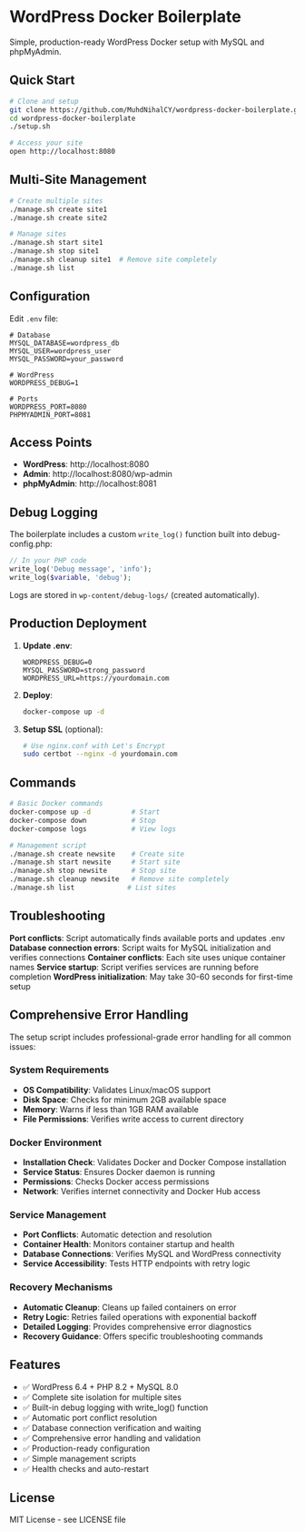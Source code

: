 # WordPress Docker Boilerplate

Simple, production-ready WordPress Docker setup with MySQL and phpMyAdmin.

## Quick Start

```bash
# Clone and setup
git clone https://github.com/MuhdNihalCY/wordpress-docker-boilerplate.git
cd wordpress-docker-boilerplate
./setup.sh

# Access your site
open http://localhost:8080
```

## Multi-Site Management

```bash
# Create multiple sites
./manage.sh create site1
./manage.sh create site2

# Manage sites
./manage.sh start site1
./manage.sh stop site1
./manage.sh cleanup site1  # Remove site completely
./manage.sh list
```

## Configuration

Edit `.env` file:
```env
# Database
MYSQL_DATABASE=wordpress_db
MYSQL_USER=wordpress_user
MYSQL_PASSWORD=your_password

# WordPress
WORDPRESS_DEBUG=1

# Ports
WORDPRESS_PORT=8080
PHPMYADMIN_PORT=8081
```

## Access Points

- **WordPress**: http://localhost:8080
- **Admin**: http://localhost:8080/wp-admin
- **phpMyAdmin**: http://localhost:8081

## Debug Logging

The boilerplate includes a custom `write_log()` function built into debug-config.php:

```php
// In your PHP code
write_log('Debug message', 'info');
write_log($variable, 'debug');
```

Logs are stored in `wp-content/debug-logs/` (created automatically).

## Production Deployment

1. **Update .env**:
   ```env
   WORDPRESS_DEBUG=0
   MYSQL_PASSWORD=strong_password
   WORDPRESS_URL=https://yourdomain.com
   ```

2. **Deploy**:
   ```bash
   docker-compose up -d
   ```

3. **Setup SSL** (optional):
   ```bash
   # Use nginx.conf with Let's Encrypt
   sudo certbot --nginx -d yourdomain.com
   ```

## Commands

```bash
# Basic Docker commands
docker-compose up -d          # Start
docker-compose down           # Stop
docker-compose logs           # View logs

# Management script
./manage.sh create newsite    # Create site
./manage.sh start newsite     # Start site
./manage.sh stop newsite      # Stop site
./manage.sh cleanup newsite   # Remove site completely
./manage.sh list             # List sites
```

## Troubleshooting

**Port conflicts**: Script automatically finds available ports and updates .env
**Database connection errors**: Script waits for MySQL initialization and verifies connections
**Container conflicts**: Each site uses unique container names
**Service startup**: Script verifies services are running before completion
**WordPress initialization**: May take 30-60 seconds for first-time setup

## Comprehensive Error Handling

The setup script includes professional-grade error handling for all common issues:

### System Requirements
- **OS Compatibility**: Validates Linux/macOS support
- **Disk Space**: Checks for minimum 2GB available space
- **Memory**: Warns if less than 1GB RAM available
- **File Permissions**: Verifies write access to current directory

### Docker Environment
- **Installation Check**: Validates Docker and Docker Compose installation
- **Service Status**: Ensures Docker daemon is running
- **Permissions**: Checks Docker access permissions
- **Network**: Verifies internet connectivity and Docker Hub access

### Service Management
- **Port Conflicts**: Automatic detection and resolution
- **Container Health**: Monitors container startup and health
- **Database Connections**: Verifies MySQL and WordPress connectivity
- **Service Accessibility**: Tests HTTP endpoints with retry logic

### Recovery Mechanisms
- **Automatic Cleanup**: Cleans up failed containers on error
- **Retry Logic**: Retries failed operations with exponential backoff
- **Detailed Logging**: Provides comprehensive error diagnostics
- **Recovery Guidance**: Offers specific troubleshooting commands

## Features

- ✅ WordPress 6.4 + PHP 8.2 + MySQL 8.0
- ✅ Complete site isolation for multiple sites
- ✅ Built-in debug logging with write_log() function
- ✅ Automatic port conflict resolution
- ✅ Database connection verification and waiting
- ✅ Comprehensive error handling and validation
- ✅ Production-ready configuration
- ✅ Simple management scripts
- ✅ Health checks and auto-restart

## License

MIT License - see LICENSE file